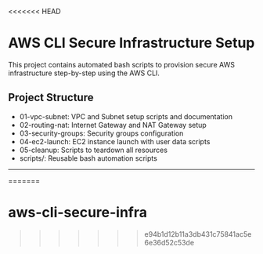<<<<<<< HEAD
# AWS CLI Secure Infrastructure Setup

This project contains automated bash scripts to provision secure AWS infrastructure step-by-step using the AWS CLI.

## Project Structure

- 01-vpc-subnet: VPC and Subnet setup scripts and documentation
- 02-routing-nat: Internet Gateway and NAT Gateway setup
- 03-security-groups: Security groups configuration
- 04-ec2-launch: EC2 instance launch with user data scripts
- 05-cleanup: Scripts to teardown all resources
- scripts/: Reusable bash automation scripts

---
=======
# aws-cli-secure-infra
>>>>>>> e94b1d12b11a3db431c75841ac5e6e36d52c53de
